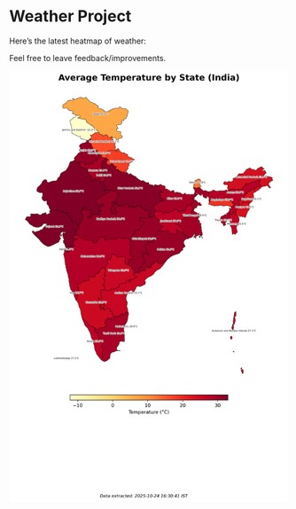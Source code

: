 # Weather Project

Here’s the latest heatmap of weather:

Feel free to leave feedback/improvements.

![India Heatmap](docs/assets/india_heatmap.png?v=FB5C5B)
